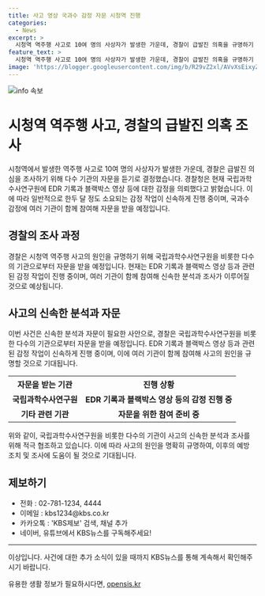 ```yaml
---
title: 사고 영상 국과수 감정 자문 시청역 진행
categories:
  - News
excerpt: >
  시청역 역주행 사고로 10여 명의 사상자가 발생한 가운데, 경찰이 급발진 의혹을 규명하기 위해 국립과학수사연구원을 포함한 다수 기관의 자문을 받을 예정이다. 경찰청은 EDR 기록과 블랙박스 영상 등에 대한 감정을 의뢰했으며, 사고 분석이 신속하게 진행 중이라고 전했다. 사건 관련 정보를 보유한 시민들은 전화, 이메일, 카카오톡을 통해 제보할 수 있다. KBS뉴스를 구독하면 최신 소식을 받을 수 있다. (150자)
feature_text: >
  시청역 역주행 사고로 10여 명의 사상자가 발생한 가운데, 경찰이 급발진 의혹을 규명하기 위해 국립과학수사연구원을 포함한 다수 기관의 자문을 받을 예정이다. 경찰청은 EDR 기록과 블랙박스 영상 등에 대한 감정을 의뢰했으며, 사고 분석이 신속하게 진행 중이라고 전했다. 사건 관련 정보를 보유한 시민들은 전화, 이메일, 카카오톡을 통해 제보할 수 있다. KBS뉴스를 구독하면 최신 소식을 받을 수 있다. (150자)
image: 'https://blogger.googleusercontent.com/img/b/R29vZ2xl/AVvXsEixyZcFfHzMRdzZMjFBmAUKJYCLCGyLL1o632UiGVXcaFdKo_bkvkuCioo0uUKlGfBVcT3P84aROyZIXSBEx3Aw5nCQ3pTgDom1WDC4m8eifvWiAmWEEVb4x6G_l8C0QH225ldMjyaFvpxGEBGNO37VmDTDMHGhJPq73UglMfDca1-0aw/s1600/blogspot.png'
---
```


<p><img src="https://blogger.googleusercontent.com/img/b/R29vZ2xl/AVvXsEixyZcFfHzMRdzZMjFBmAUKJYCLCGyLL1o632UiGVXcaFdKo_bkvkuCioo0uUKlGfBVcT3P84aROyZIXSBEx3Aw5nCQ3pTgDom1WDC4m8eifvWiAmWEEVb4x6G_l8C0QH225ldMjyaFvpxGEBGNO37VmDTDMHGhJPq73UglMfDca1-0aw/s1600/blogspot.png" alt="info 속보" /></p>

<h1>시청역 역주행 사고, 경찰의 급발진 의혹 조사</h1>

<p data-ke-size="size16">시청역에서 발생한 역주행 사고로 10여 명의 사상자가 발생한 가운데, 경찰은 급발진 의심을 조사하기 위해 다수 기관의 자문을 듣기로 결정했습니다. 경찰청은 현재 국립과학수사연구원에 EDR 기록과 블랙박스 영상 등에 대한 감정을 의뢰했다고 밝혔습니다. 이에 따라 일반적으로 한두 달 정도 소요되는 감정 작업이 신속하게 진행 중이며, 국과수 감정에 여러 기관이 함께 참여해 자문을 받을 예정입니다.</p>

<h2 data-ke-size="size26">경찰의 조사 과정</h2>

<p data-ke-size="size16">경찰은 시청역 역주행 사고의 원인을 규명하기 위해 국립과학수사연구원을 비롯한 다수의 기관으로부터 자문을 받을 예정입니다. 현재는 EDR 기록과 블랙박스 영상 등과 관련된 감정 작업이 진행 중이며, 여러 기관이 함께 참여해 신속한 분석과 조사가 이루어질 것으로 예상됩니다.</p>

<h2 data-ke-size="size26">사고의 신속한 분석과 자문</h2>

<p data-ke-size="size16">이번 사건은 신속한 분석과 자문이 필요한 사안으로, 경찰은 국립과학수사연구원을 비롯한 다수의 기관으로부터 자문을 받을 예정입니다. EDR 기록과 블랙박스 영상 등과 관련된 감정 작업이 신속하게 진행 중이며, 이에 여러 기관이 함께 참여해 사고의 원인을 규명할 것으로 기대됩니다.</p>

<table>
  <tr>
    <th>자문을 받는 기관</th>
    <th>진행 상황</th>
  </tr>
  <tr>
    <td style="text-align: center; height: 17px;"><b>국립과학수사연구원</b></td>
    <td style="text-align: center; height: 17px;"><b>EDR 기록과 블랙박스 영상 등의 감정 진행 중</b></td>
  </tr>
  <tr>
    <td style="text-align: center; height: 17px;"><b>기타 관련 기관</b></td>
    <td style="text-align: center; height: 17px;"><b>자문을 위한 참여 준비 중</b></td>
  </tr>
</table>

<p data-ke-size="size16">위와 같이, 국립과학수사연구원을 비롯한 다수의 기관이 사고의 신속한 분석과 조사를 위해 적극 협조하고 있습니다. 이에 따라 사고의 원인을 명확히 규명하여, 이후의 예방 조치 및 조사에 도움이 될 것으로 기대됩니다.</p>

<div>
  <h2 data-ke-size="size26">제보하기</h2>
  <ul>
    <li>전화 : 02-781-1234, 4444</li>
    <li>이메일 : kbs1234@kbs.co.kr</li>
    <li>카카오톡 : 'KBS제보' 검색, 채널 추가</li>
    <li>네이버, 유튜브에서 KBS뉴스를 구독해주세요!</li>
  </ul>
</div>

<hr>

<p data-ke-size="size16">이상입니다. 사건에 대한 추가 소식이 있을 때까지 KBS뉴스를 통해 계속해서 확인해주시기 바랍니다.</p>
유용한 생활 정보가 필요하시다면, <a href="https://opensis.kr" rel="dofollow">opensis.kr</a>


